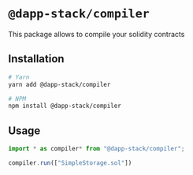 # `@dapp-stack/compiler`

This package allows to compile your solidity contracts

## Installation

```sh
# Yarn
yarn add @dapp-stack/compiler

# NPM
npm install @dapp-stack/compiler
```

## Usage

```js
import * as compiler* from "@dapp-stack/compiler";

compiler.run(["SimpleStorage.sol"])
```